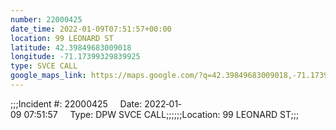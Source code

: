 ```yaml
---
number: 22000425
date_time: 2022-01-09T07:51:57+00:00
location: 99 LEONARD ST
latitude: 42.39849683009018
longitude: -71.17399329839925
type: SVCE CALL
google_maps_link: https://maps.google.com/?q=42.39849683009018,-71.17399329839925
---
```


;;;Incident #: 22000425     Date: 2022‐01‐09 07:51:57     Type: DPW SVCE CALL;;;;;;Location: 99 LEONARD ST;;;
